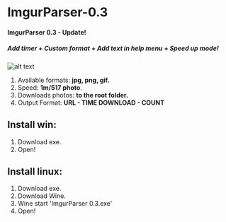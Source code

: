 # ImgurParser-0.3
#### ImgurParser 0.3 - Update!
##### Add timer + Custom format + Add text in help menu + Speed up mode!

![alt text](https://i.imgur.com/EE5VGlw.gif)
1. Available formats: **jpg, png, gif.**
2. Speed: **1m/517 photo**.
3. Downloads photos: **to the root folder.**
4. Output Format: **URL - TIME DOWNLOAD - COUNT**
## Install win:
1. Download exe.
2. Open!
## Install linux:
1. Download exe.
2. Download Wine.
3. Wine start 'ImgurParser 0.3.exe'
4. Open!

